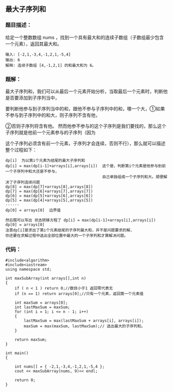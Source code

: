 ## 最大子序列和
### 题目描述：
给定一个整数数组 nums ，找到一个具有最大和的连续子数组（子数组最少包含一个元素），返回其最大和。

```
输入: [-2,1,-3,4,-1,2,1,-5,4]
输出: 6
解释: 连续子数组 [4,-1,2,1] 的和最大和为 6。
```

### 题解：
最大子序列和，我们可以从最后一个元素开始分析，当取最后一个元素时，判断他是否要添加到子序列当中，

要判断他参与到子序列当中的和，跟他不参与子序列中的和，哪一个大，①如果不参与到子序列中的和大，则子序列不含有他，

②否则子序列将含有他。 然而他参不参与的这个子序列是我们要找的，那么这个子序列就是他前一个元素参与的子序列（因为

这个子序列必须含有前一个元素，子序列才会连续，否则不行），那么就可以描述整个过程如下：

```
dp[i]  为以第i个元素为结尾的最大子序列和
dp[i] = max(dp[i-1]+arrays[i],arrays[i])  这个是，判断第i个元素是他参与到前一个子序列中和大还是不参与，
                                          自己单独组成一个子序列和大。顺便解决了子序列连续问题
dp[8] = max(dp[7]+arrays[8],arrays[8]) 
dp[7] = max(dp[6]+arrays[7],arrays[7]) 
dp[6] = max(dp[5]+arrays[6],arrays[6]) 
dp[5] = max(dp[4]+arrays[5],arrays[5]) 
······
dp[0] = arrays[0]  边界值

然后既可以写出 状态转移方程了 dp[i] = max(dp[i-1]+arrays[i],arrays[i])  dp[0] = arrays[0]
注意dp[i]是求出了第i个元素结尾的子序列最大和，并不是问题要求的解，
你还要在求解过程中选出全部位置中最大的一个子序列和才算解决问题。
```

### 代码：
```
#include<algorithm>
#include<iostream>
using namespace std;

int maxSubArray(int arrays[],int n)
{
	if ( n < 1 ) return 0;//数目小于1 返回零代表无
	if (n == 1)	return arrays[0];//只有一个元素，返回第一个元素值
	
	int maxSum = arrays[0];
	int lastMaxSum = maxSum;
	for (int i = 1; i <= n - 1; i++)
	{
		lastMaxSum = max(lastMaxSum + arrays[i], arrays[i]);
		maxSum = max(maxSum, lastMaxSum);// 选出最大的子序列和。
	}

	return maxSum;
}

int main()
{

	int nums[] = { -2,1,-3,4,-1,2,1,-5,4 };
	cout << maxSubArray(nums, 9)<< endl;

	return 0;
}

```
